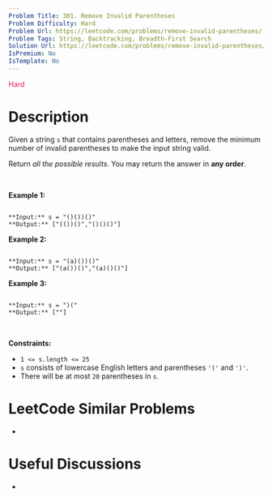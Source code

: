 ```yaml
---
Problem Title: 301. Remove Invalid Parentheses
Problem Difficulty: Hard
Problem Url: https://leetcode.com/problems/remove-invalid-parentheses/
Problem Tags: String, Backtracking, Breadth-First Search
Solution Url: https://leetcode.com/problems/remove-invalid-parentheses/solution/
IsPremium: No
IsTemplate: No
---
```


<span style="color: rgb(233, 30, 99);">Hard</span>

# Description

Given a string `s` that contains parentheses and letters, remove the minimum number of invalid parentheses to make the input string valid.


Return *all the possible results*. You may return the answer in **any order**.


 


**Example 1:**



```

**Input:** s = "()())()"
**Output:** ["(())()","()()()"]

```

**Example 2:**



```

**Input:** s = "(a)())()"
**Output:** ["(a())()","(a)()()"]

```

**Example 3:**



```

**Input:** s = ")("
**Output:** [""]

```

 


**Constraints:**


* `1 <= s.length <= 25`
* `s` consists of lowercase English letters and parentheses `'('` and `')'`.
* There will be at most `20` parentheses in `s`.




# LeetCode Similar Problems

- []()

# Useful Discussions

- []()
